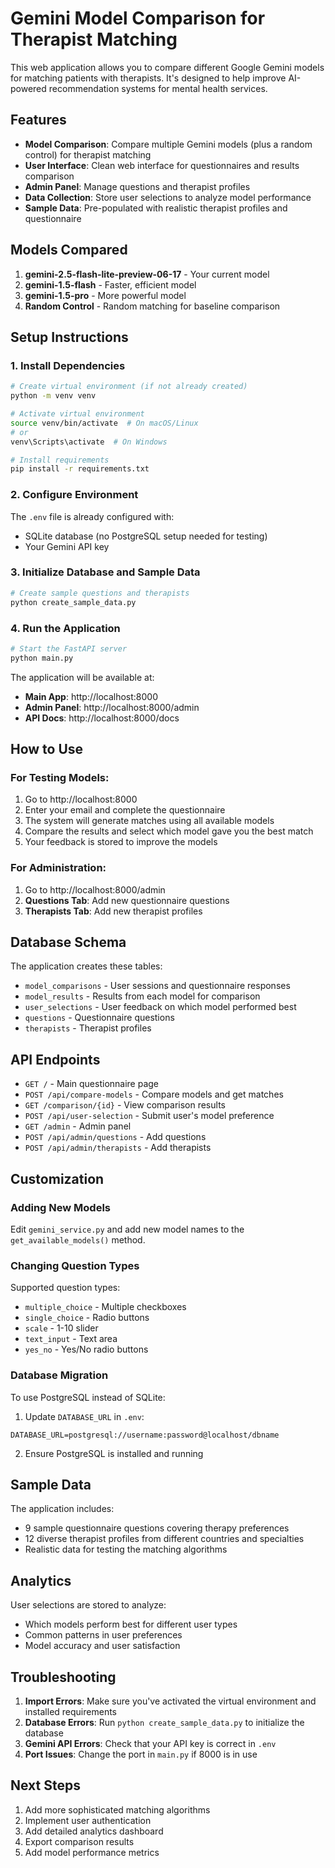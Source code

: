 # Gemini Model Comparison for Therapist Matching

This web application allows you to compare different Google Gemini models for matching patients with therapists. It's designed to help improve AI-powered recommendation systems for mental health services.

## Features

- **Model Comparison**: Compare multiple Gemini models (plus a random control) for therapist matching
- **User Interface**: Clean web interface for questionnaires and results comparison
- **Admin Panel**: Manage questions and therapist profiles
- **Data Collection**: Store user selections to analyze model performance
- **Sample Data**: Pre-populated with realistic therapist profiles and questionnaire

## Models Compared

1. **gemini-2.5-flash-lite-preview-06-17** - Your current model
2. **gemini-1.5-flash** - Faster, efficient model
3. **gemini-1.5-pro** - More powerful model
4. **Random Control** - Random matching for baseline comparison

## Setup Instructions

### 1. Install Dependencies

```bash
# Create virtual environment (if not already created)
python -m venv venv

# Activate virtual environment
source venv/bin/activate  # On macOS/Linux
# or
venv\Scripts\activate  # On Windows

# Install requirements
pip install -r requirements.txt
```

### 2. Configure Environment

The `.env` file is already configured with:

- SQLite database (no PostgreSQL setup needed for testing)
- Your Gemini API key

### 3. Initialize Database and Sample Data

```bash
# Create sample questions and therapists
python create_sample_data.py
```

### 4. Run the Application

```bash
# Start the FastAPI server
python main.py
```

The application will be available at:

- **Main App**: http://localhost:8000
- **Admin Panel**: http://localhost:8000/admin
- **API Docs**: http://localhost:8000/docs

## How to Use

### For Testing Models:

1. Go to http://localhost:8000
2. Enter your email and complete the questionnaire
3. The system will generate matches using all available models
4. Compare the results and select which model gave you the best match
5. Your feedback is stored to improve the models

### For Administration:

1. Go to http://localhost:8000/admin
2. **Questions Tab**: Add new questionnaire questions
3. **Therapists Tab**: Add new therapist profiles

## Database Schema

The application creates these tables:

- `model_comparisons` - User sessions and questionnaire responses
- `model_results` - Results from each model for comparison
- `user_selections` - User feedback on which model performed best
- `questions` - Questionnaire questions
- `therapists` - Therapist profiles

## API Endpoints

- `GET /` - Main questionnaire page
- `POST /api/compare-models` - Compare models and get matches
- `GET /comparison/{id}` - View comparison results
- `POST /api/user-selection` - Submit user's model preference
- `GET /admin` - Admin panel
- `POST /api/admin/questions` - Add questions
- `POST /api/admin/therapists` - Add therapists

## Customization

### Adding New Models

Edit `gemini_service.py` and add new model names to the `get_available_models()` method.

### Changing Question Types

Supported question types:

- `multiple_choice` - Multiple checkboxes
- `single_choice` - Radio buttons
- `scale` - 1-10 slider
- `text_input` - Text area
- `yes_no` - Yes/No radio buttons

### Database Migration

To use PostgreSQL instead of SQLite:

1. Update `DATABASE_URL` in `.env`:

```
DATABASE_URL=postgresql://username:password@localhost/dbname
```

2. Ensure PostgreSQL is installed and running

## Sample Data

The application includes:

- 9 sample questionnaire questions covering therapy preferences
- 12 diverse therapist profiles from different countries and specialties
- Realistic data for testing the matching algorithms

## Analytics

User selections are stored to analyze:

- Which models perform best for different user types
- Common patterns in user preferences
- Model accuracy and user satisfaction

## Troubleshooting

1. **Import Errors**: Make sure you've activated the virtual environment and installed requirements
2. **Database Errors**: Run `python create_sample_data.py` to initialize the database
3. **Gemini API Errors**: Check that your API key is correct in `.env`
4. **Port Issues**: Change the port in `main.py` if 8000 is in use

## Next Steps

1. Add more sophisticated matching algorithms
2. Implement user authentication
3. Add detailed analytics dashboard
4. Export comparison results
5. Add model performance metrics
